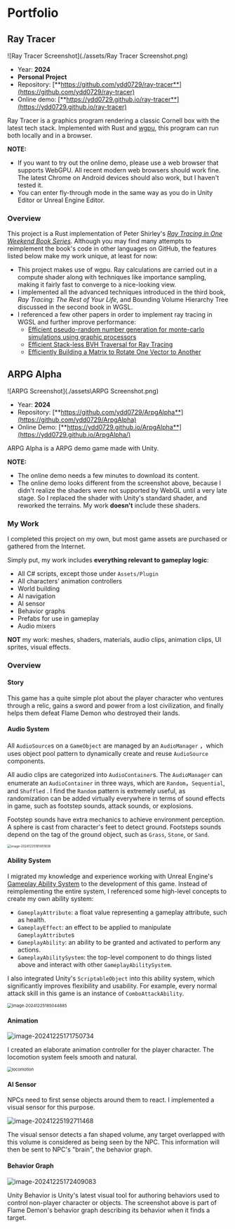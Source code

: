 # Portfolio

## Ray Tracer

![Ray Tracer Screenshot](./assets/Ray Tracer Screenshot.png)

- Year: **2024**
- **Personal Project**
- Repository: [**https://github.com/ydd0729/ray-tracer**](https://github.com/ydd0729/ray-tracer)
- Online demo: [**https://ydd0729.github.io/ray-tracer**](https://ydd0729.github.io/ray-tracer)

Ray Tracer is a graphics program rendering a classic Cornell box with the latest tech stack. Implemented with Rust and [wgpu](https://github.com/gfx-rs/wgpu), this program can run both locally and in a browser.

**NOTE:** 

- If you want to try out the online demo, please use a web browser that supports WebGPU. All recent modern web browsers should work fine. The latest Chrome on Android devices should also work, but I haven't tested it. 
- You can enter fly-through mode in the same way as you do in Unity Editor or Unreal Engine Editor.

### Overview

This project is a Rust implementation of Peter Shirley's [*Ray Tracing in One Weekend Book Series*](https://github.com/RayTracing/raytracing.github.io?tab=readme-ov-file#ray-tracing-in-one-weekend-book-series). Although you may find many attempts to reimplement the book's code in other languages on GitHub, the features listed below make my work unique, at least for now:

- This project makes use of wgpu. Ray calculations are carried out in a compute shader along with  techniques like importance sampling, making it fairly fast to converge to a nice-looking view.
- I implemented all the advanced techniques introduced in the third book, *Ray Tracing: The Rest of Your Life*, and Bounding Volume Hierarchy Tree discussed in the second book in WGSL.
- I referenced a few other papers in order to implement ray tracing in WGSL and further improve performance:
  - [Efficient pseudo-random number generation for monte-carlo simulations using graphic processors](https://iopscience.iop.org/article/10.1088/1742-6596/368/1/012024/pdf)
  - [Efficient Stack-less BVH Traversal for Ray Tracing](https://www.sci.utah.edu/~wald/Publications/2011/StackFree/sccg2011.pdf)
  - [Efficiently Building a Matrix to Rotate One Vector to Another](https://cs.brown.edu/people/jhughes/papers/Moller-EBA-1999/paper.pdf)



## ARPG Alpha

![ARPG Screenshot](./assets\ARPG Screenshot.png)

- Year: **2024**
- Repository: [**https://github.com/ydd0729/ArpgAlpha**](https://github.com/ydd0729/ArpgAlpha)
- Online Demo: [**https://ydd0729.github.io/ArpgAlpha**](https://ydd0729.github.io/ArpgAlpha/)

ARPG Alpha is a ARPG demo game made with Unity.

**NOTE:** 

- The online demo needs a few minutes to download its content.
- The online demo looks different from the screenshot above, because I didn't realize the shaders were not supported by WebGL until a very late stage. So I replaced the shader with Unity's standard shader, and reworked the terrains. My work **doesn't** include these shaders.

### My Work

I completed this project on my own, but most game assets are purchased or gathered from the Internet.

Simply put, my work includes **everything relevant to gameplay logic**:

- All C# scripts, except those under `Assets/Plugin`
- All characters' animation controllers
- World building
- AI navigation
- AI sensor
- Behavior graphs
- Prefabs for use in gameplay
- Audio mixers

**NOT** my work: meshes, shaders, materials, audio clips, animation clips, UI sprites, visual effects.

### Overview

#### Story

This game has a quite simple plot about the player character who ventures through a relic, gains a sword and power from a lost civilization, and finally helps them defeat Flame Demon who destroyed their lands.

#### Audio System

All `AudioSource`s on a `GameObject` are managed by an  `AudioManager` ，which uses object pool pattern to dynamically create and reuse `AudioSource` components.

All audio clips are categorized into `AudioContainer`s. The `AudioManager` can enumerate an `AudioContainer` in three ways, which are `Random`，`Sequential`,  and `Shuffled` . I find the `Random` pattern is extremely useful,  as randomization can be added virtually everywhere in terms of sound effects in game,  such as footstep sounds, attack sounds, or explosions.

Footstep sounds have extra mechanics to achieve environment perception. A sphere is cast from character's feet to detect ground. Footsteps sounds depend on the tag of the ground object, such as `Grass`, `Stone`, or `Sand`. 

<img src="./assets/image-20241225181451838.png" alt="image-20241225181451838" style="zoom:50%;" />

#### Ability System

I migrated my knowledge and experience working with Unreal Engine's [Gameplay Ability System](https://dev.epicgames.com/documentation/en-us/unreal-engine/gameplay-ability-system-for-unreal-engine) to the development of this game. Instead of reimplementing the entire system, I referenced some high-level concepts to create my own ability system:

- `GameplayAttribute`: a float value representing a gameplay attribute, such as health.
- `GameplayEffect`: an effect to be applied to manipulate `GameplayAttribute`s
- `GameplayAbility`: an ability to be granted and activated to perform any actions. 
- `GameplayAbilitySystem`: the top-level component to do things listed above and interact with other `GameplayAbilitySystem`.

I also integrated Unity's `ScriptableObject`  into this ability system, which significantly improves flexibility and usability. For example, every normal attack skill in this game is an instance of  `ComboAttackAbility`.

<img src="./assets/image-20241225185044885.png" alt="image-20241225185044885" style="zoom:67%;" />

#### Animation

![image-20241225171750734](./assets/image-20241225171750734.png)

I created an elaborate animation controller for the player character. The locomotion system feels smooth and natural.

<img src="./assets/locomotion.gif" alt="locomotion" style="zoom:67%;" />

#### AI Sensor

NPCs need to first sense objects around them to react. I implemented a visual sensor for this purpose.

![image-20241225192711468](./assets/image-20241225192711468.png)

The visual sensor detects a fan shaped volume, any target overlapped with this volume is considered as being seen by the NPC. This information will then be sent to NPC's "brain", the behavior graph.

#### Behavior Graph

![image-20241225172409083](./assets/image-20241225172409083.png)

Unity Behavior is Unity's latest visual tool for authoring behaviors used to control non-player character or objects. The screenshot above is part of Flame Demon's behavior graph describing its behavior when it finds a target.